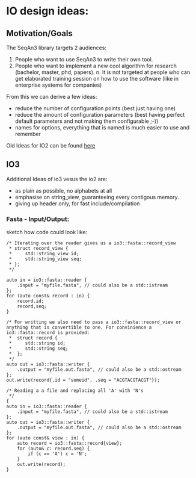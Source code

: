 # IO design ideas:

## Motivation/Goals
The SeqAn3 library targets 2 audiences:
1. People who want to use SeqAn3 to write their own tool.
2. People who want to implement a new cool algorithm for research (bachelor, master, phd, papers).
n. It is not targeted at people who can get elaborated training session on how to use the software (like in enterprise systems for companies)

From this we can derive a few ideas:
- reduce the number of configuration points (best just having one)
- reduce the amount of configuration parameters (best having perfect default parameters and not making them configurable ;-))
- names for options, everything that is named is much easier to use and remember


Old Ideas for IO2 can be found [here](IO2.md)


## IO3
Additional Ideas of io3 vesus the io2 are:
 - as plain as possible, no alphabets at all
 - emphasise on string_view, guaranteeing every contigous memory.
 - giving up header only, for fast include/compilation


### Fasta - Input/Output:
sketch how code could look like:
```
/* Iterating over the reader gives us a io3::fasta::record_view
 * struct record_view {
 *     std::string_view id;
 *     std::string_view seq;
 * };
 */

auto in = io3::fasta::reader {
    .input = "myfile.fasta", // could also be a std::istream
};
for (auto const& record : in) {
    record.id;
    record,seq;
}
```
```
/* For writting we also need to pass a io3::fasta::record_view or anything that is convertible to one. For convinience a io3::fasta::record is provided:
 *  struct record {
 *     std::string id;
 *     std::string seq;
 *  };
 */
auto out = io3::fasta::writer {
    .output = "myfile.out.fasta", // could also be a std::ostream
};
out.write(record{.id = "someid", .seq = "ACGTACGTACGT"});
```
```
/* Reading a a file and replacing all 'A' with 'N's
 */
{
auto in = io3::fasta::reader {
    .input = "myfile.fasta", // could also be a std::istream
};
auto out = io3::fasta::writer {
    .output = "myfile.out.fasta", // could also be a std::ostream
};
for (auto const& view : in) {
    auto record = io3::fasta::record{view};
    for (auto& c: record.seq) {
        if (c == 'A') c = 'N';
    }
    out.write(record);
}
```

###

